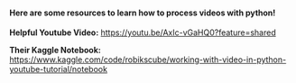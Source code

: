 #### Here are some resources to learn how to process videos with python!

**Helpful Youtube Video:** https://youtu.be/AxIc-vGaHQ0?feature=shared

**Their Kaggle Notebook:** https://www.kaggle.com/code/robikscube/working-with-video-in-python-youtube-tutorial/notebook

